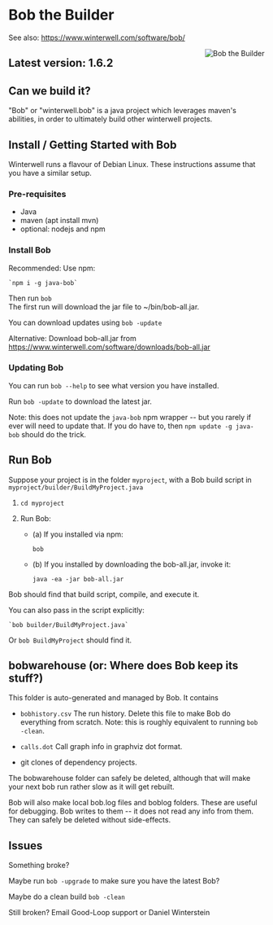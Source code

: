 
# Bob the Builder

See also: https://www.winterwell.com/software/bob/

<img style='float:right; max-height:200px;' src='https://www.winterwell.com/res/images/bob-the-builder-edited-scaled.png' alt='Bob the Builder'>

## Latest version: 1.6.2

## Can we build it?

"Bob" or "winterwell.bob" is a java project which leverages maven's abilities, in order to ultimately build other winterwell projects.

## Install / Getting Started with Bob

Winterwell runs a flavour of Debian Linux. These instructions assume that you have a similar setup.

### Pre-requisites

 - Java
 - maven (apt install mvn)
 - optional: nodejs and npm

### Install Bob

Recommended: Use npm:   

	`npm i -g java-bob`

Then run `bob`   
The first run will download the jar file to ~/bin/bob-all.jar.

You can download updates using `bob -update`

Alternative: Download bob-all.jar from <https://www.winterwell.com/software/downloads/bob-all.jar>

### Updating Bob

You can run `bob --help` to see what version you have installed.

Run `bob -update` to download the latest jar.

Note: this does not update the `java-bob` npm wrapper -- but you rarely if ever will need to update that.
If you do have to, then `npm update -g java-bob` should do the trick.

## Run Bob

Suppose your project is in the folder `myproject`, with a Bob build script in `myproject/builder/BuildMyProject.java` 

1. `cd myproject`

2. Run Bob:
	- (a) If you installed via npm:
	   
		`bob`

	- (b) If you installed by downloading the bob-all.jar, invoke it:
	
		`java -ea -jar bob-all.jar`

Bob should find that build script, compile, and execute it.

You can also pass in the script explicitly:

	`bob builder/BuildMyProject.java`
	
Or 	`bob BuildMyProject` should find it.


## bobwarehouse (or: Where does Bob keep its stuff?)

This folder is auto-generated and managed by Bob. It contains

 - `bobhistory.csv` The run history. Delete this file to make Bob do everything from scratch.
 Note: this is roughly equivalent to running `bob -clean`.
 
 - `calls.dot` Call graph info in graphviz dot format.

 - git clones of dependency projects.
 
The bobwarehouse folder can safely be deleted, although that will make your next bob run rather slow as it will get rebuilt.

Bob will also make local bob.log files and boblog folders. These are useful for debugging.
Bob writes to them -- it does not read any info from them. They can safely be deleted without
side-effects.  

## Issues

Something broke? 

Maybe run `bob -upgrade` to make sure you have the latest Bob?

Maybe do a clean build `bob -clean`

Still broken? Email Good-Loop support or Daniel Winterstein
